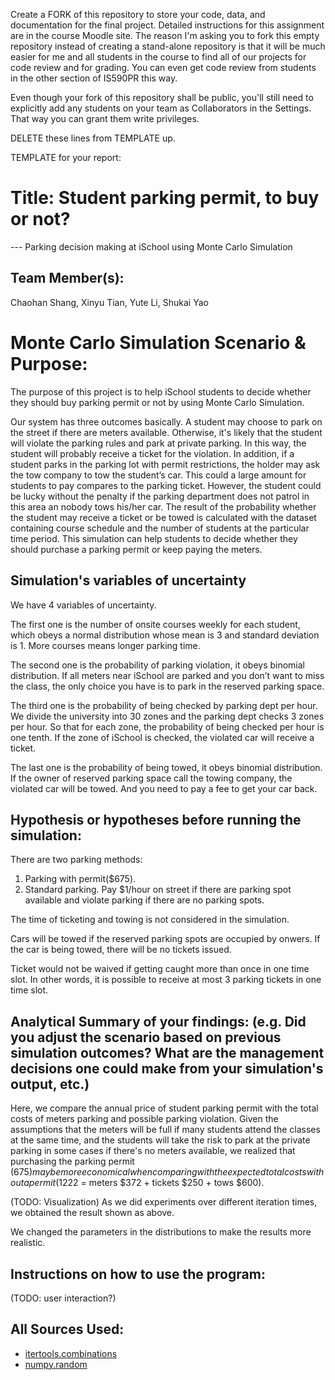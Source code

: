 Create a FORK of this repository to store your code, data, and documentation for the final project. Detailed instructions for this assignment are in the course Moodle site.  The reason I'm asking you to fork this empty repository instead of creating a stand-alone repository is that it will be much easier for me and all students in the course to find all of our projects for code review and for grading. You can even get code review from students in the other section of IS590PR this way.

Even though your fork of this repository shall be public, you'll still need to explicitly add any students on your team as Collaborators in the Settings. That way you can grant them write privileges.

DELETE these lines from TEMPLATE up.

TEMPLATE for your report:

# Title: Student parking permit, to buy or not?
--- Parking decision making at iSchool using Monte Carlo Simulation

## Team Member(s):
Chaohan Shang, Xinyu Tian, Yute Li, Shukai Yao

# Monte Carlo Simulation Scenario & Purpose:
The purpose of this project is to help iSchool students to decide whether they should buy parking permit or not by using Monte Carlo Simulation.

Our system has three outcomes basically. A student may choose to park on the street if there are meters available. Otherwise, it's likely that the student will violate the parking rules and park at private parking. In this way, the student will probably receive a ticket for the violation. In addition, if a student parks in the parking lot with permit restrictions, the holder may ask the tow company to tow the student’s car. This could a large amount for students to pay compares to the parking ticket. However, the student could be lucky without the penalty if the parking department does not patrol in this area an nobody tows his/her car. The result of the probability whether the student may receive a ticket or be towed is calculated with the dataset containing course schedule and the number of students at the particular time period. This simulation can help students to decide whether they should purchase a parking permit or keep paying the meters.


## Simulation's variables of uncertainty
We have 4 variables of uncertainty. 

The first one is the number of onsite courses weekly for each student, which obeys a normal distribution whose mean is 3 and standard deviation is 1. More courses means longer parking time.

The second one is the probability of parking violation, it obeys binomial distribution. If all meters near iSchool are parked and you don’t want to miss the class, the only choice you have is to park in the reserved parking space.

The third one is the probability of being checked by parking dept per hour. We divide the university into 30 zones and the parking dept checks 3 zones per hour. So that for each zone, the probability of being checked per hour is one tenth. If the zone of iSchool is checked, the violated car will receive a ticket.

The last one is the probability of being towed, it obeys binomial distribution. If the owner of reserved parking space call the towing company, the violated car will be towed. And you need to pay a fee to get your car back.

## Hypothesis or hypotheses before running the simulation:
There are two parking methods:
  1. Parking with permit($675).
  2. Standard parking. Pay $1/hour on street if there are parking spot available and violate parking if there are no parking        spots. 

The time of ticketing and towing is not considered in the simulation.

Cars will be towed if the reserved parking spots are occupied by onwers. If the car is being towed, there will be no tickets issued.

Ticket would not be waived if getting caught more than once in one time slot. In other words, it is possible to receive at most 3 parking tickets in one time slot.
  

## Analytical Summary of your findings: (e.g. Did you adjust the scenario based on previous simulation outcomes?  What are the management decisions one could make from your simulation's output, etc.)

Here, we compare the annual price of student parking permit with the total costs of meters parking and possible parking violation. Given the assumptions that the meters will be full if many students attend the classes at the same time, and the students will take the risk to park at the private parking in some cases if there's no meters available, we realized that purchasing the parking permit ($675) may be more economical when comparing with the expected total costs without a permit ($1222 = meters $372 + tickets $250 + tows $600).

(TODO: Visualization)
As we did experiments over different iteration times, we obtained the result shown as above. 

We changed the parameters in the distributions to make the results more realistic.

## Instructions on how to use the program:
(TODO: user interaction?)

## All Sources Used:
* [itertools.combinations](https://docs.python.org/3/library/itertools.html?highlight=combinations#itertools.combinations)
* [numpy.random](https://docs.scipy.org/doc/numpy-1.14.0/reference/routines.random.html)
